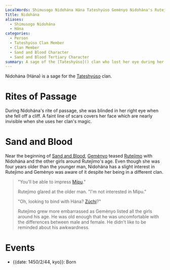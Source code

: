 ```yaml
---
LocalWords: Shimusogo Nidohána Hána Tateshyúso Gemènyo Nidohána's Rutejìmo Rutejìmo's Mípu Zúchi kyo
Title: Nidohána
aliases:
  - Shimusogo Nidohána
  - Hána
categories:
  - Person
  - Tateshyúso Clan Member
  - Clan Member
  - Sand and Blood Character
  - Sand and Blood Tertiary Character
summary: A sage of the [Tateshyúso]() clan who lost her eye during her rite of passage.
---
```


Nidohána (Hána) is a sage for the [Tateshyúso]() clan.

# Rites of Passage

During Nidohána's rite of passage, she was blinded in her right eye when she fell off a cliff. A faint line of scars covers her face which are nearly invisible when she uses her clan's magic.

# Sand and Blood

Near the beginning of [Sand and Blood](), [Gemènyo]() teased [Rutejìmo]() with Nidohána and the other girls around Rutejìmo's age. Even though she was four years older than the younger man, Nidohána has a slight interest in Rutejìmo and Gemènyo was aware of it despite her being in a different clan.

> "You'll be able to impress [Mípu]()."
>
> Rutejìmo glared at the older man. "I'm not interested in Mípu."
>
> "Oh, looking to bind with Hána? [Zúchi]()?"
>
> Rutejìmo grew more embarrassed as Gemènyo listed all the girls around his age. He was old enough that he was uncomfortable with the differences between male and female. He didn't like to be reminded about his awkwardness.

# Events

* {{date: 1450/2/44, kyo}}: Born
